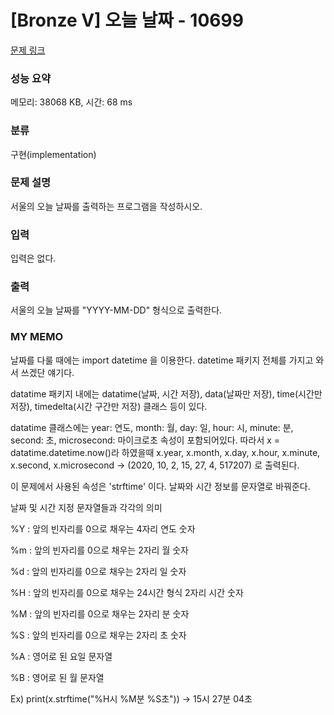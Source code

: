 # [Bronze V] 오늘 날짜 - 10699 

[문제 링크](https://www.acmicpc.net/problem/10699) 

### 성능 요약

메모리: 38068 KB, 시간: 68 ms

### 분류

구현(implementation)

### 문제 설명

<p>서울의 오늘 날짜를 출력하는 프로그램을 작성하시오.</p>

### 입력 

 <p>입력은 없다.</p>

### 출력 

 <p>서울의 오늘 날짜를 "YYYY-MM-DD" 형식으로 출력한다.</p>

### MY MEMO

 <p> 날짜를 다룰 때에는 import datetime 을 이용한다. datetime 패키지 전체를 가지고 와서 쓰겠단 얘기다.</p>
 <p> datatime 패키지 내에는 datatime(날짜, 시간 저장), data(날짜만 저장), time(시간만 저장), timedelta(시간 구간만 저장) 클래스 등이 있다.</p>
 <p> datatime 클래스에는 year: 연도, month: 월, day: 일, hour: 시, minute: 분, second: 초, microsecond: 마이크로초 속성이 포함되어있다. 따라서 x = datatime.datetime.now()라 하였을때 x.year, x.month, x.day, x.hour, x.minute, x.second, x.microsecond -> (2020, 10, 2, 15, 27, 4, 517207) 로 출력된다.</p>
 <p>이 문제에서 사용된 속성은 'strftime' 이다. 날짜와 시간 정보를 문자열로 바꿔준다. </p>
 
날짜 및 시간 지정 문자열들과 각각의 의미

%Y : 앞의 빈자리를 0으로 채우는 4자리 연도 숫자

%m : 앞의 빈자리를 0으로 채우는 2자리 월 숫자

%d : 앞의 빈자리를 0으로 채우는 2자리 일 숫자

%H : 앞의 빈자리를 0으로 채우는 24시간 형식 2자리 시간 숫자

%M : 앞의 빈자리를 0으로 채우는 2자리 분 숫자

%S : 앞의 빈자리를 0으로 채우는 2자리 초 숫자

%A : 영어로 된 요일 문자열

%B : 영어로 된 월 문자열

Ex) print(x.strftime("%H시 %M분 %S초")) -> 15시 27분 04초

